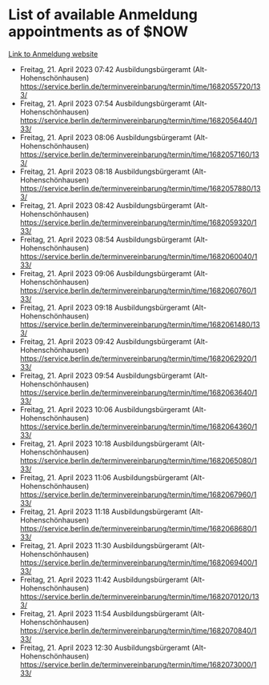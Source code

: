 # List of available Anmeldung appointments as of $NOW
[Link to Anmeldung website](https://service.berlin.de/terminvereinbarung/termin/tag.php?termin=1&anliegen[]=120686&dienstleisterlist=122210,122217,327316,122219,327312,122227,327314,122231,327346,122243,327348,122254,122252,329742,122260,329745,122262,329748,122271,327278,122273,327274,122277,327276,330436,122280,327294,122282,327290,122284,327292,122291,327270,122285,327266,122286,327264,122296,327268,150230,329760,122297,327286,122294,327284,122312,329763,122314,329775,122304,327330,122311,327334,122309,327332,317869,122281,327352,122279,329772,122283,122276,327324,122274,327326,122267,329766,122246,327318,122251,327320,122257,327322,122208,327298,122226,327300&herkunft=http%3A%2F%2Fservice.berlin.de%2Fdienstleistung%2F120686%2F)
- Freitag, 21. April 2023 07:42 Ausbildungsbürgeramt (Alt- Hohenschönhausen) https://service.berlin.de/terminvereinbarung/termin/time/1682055720/133/
- Freitag, 21. April 2023 07:54 Ausbildungsbürgeramt (Alt- Hohenschönhausen) https://service.berlin.de/terminvereinbarung/termin/time/1682056440/133/
- Freitag, 21. April 2023 08:06 Ausbildungsbürgeramt (Alt- Hohenschönhausen) https://service.berlin.de/terminvereinbarung/termin/time/1682057160/133/
- Freitag, 21. April 2023 08:18 Ausbildungsbürgeramt (Alt- Hohenschönhausen) https://service.berlin.de/terminvereinbarung/termin/time/1682057880/133/
- Freitag, 21. April 2023 08:42 Ausbildungsbürgeramt (Alt- Hohenschönhausen) https://service.berlin.de/terminvereinbarung/termin/time/1682059320/133/
- Freitag, 21. April 2023 08:54 Ausbildungsbürgeramt (Alt- Hohenschönhausen) https://service.berlin.de/terminvereinbarung/termin/time/1682060040/133/
- Freitag, 21. April 2023 09:06 Ausbildungsbürgeramt (Alt- Hohenschönhausen) https://service.berlin.de/terminvereinbarung/termin/time/1682060760/133/
- Freitag, 21. April 2023 09:18 Ausbildungsbürgeramt (Alt- Hohenschönhausen) https://service.berlin.de/terminvereinbarung/termin/time/1682061480/133/
- Freitag, 21. April 2023 09:42 Ausbildungsbürgeramt (Alt- Hohenschönhausen) https://service.berlin.de/terminvereinbarung/termin/time/1682062920/133/
- Freitag, 21. April 2023 09:54 Ausbildungsbürgeramt (Alt- Hohenschönhausen) https://service.berlin.de/terminvereinbarung/termin/time/1682063640/133/
- Freitag, 21. April 2023 10:06 Ausbildungsbürgeramt (Alt- Hohenschönhausen) https://service.berlin.de/terminvereinbarung/termin/time/1682064360/133/
- Freitag, 21. April 2023 10:18 Ausbildungsbürgeramt (Alt- Hohenschönhausen) https://service.berlin.de/terminvereinbarung/termin/time/1682065080/133/
- Freitag, 21. April 2023 11:06 Ausbildungsbürgeramt (Alt- Hohenschönhausen) https://service.berlin.de/terminvereinbarung/termin/time/1682067960/133/
- Freitag, 21. April 2023 11:18 Ausbildungsbürgeramt (Alt- Hohenschönhausen) https://service.berlin.de/terminvereinbarung/termin/time/1682068680/133/
- Freitag, 21. April 2023 11:30 Ausbildungsbürgeramt (Alt- Hohenschönhausen) https://service.berlin.de/terminvereinbarung/termin/time/1682069400/133/
- Freitag, 21. April 2023 11:42 Ausbildungsbürgeramt (Alt- Hohenschönhausen) https://service.berlin.de/terminvereinbarung/termin/time/1682070120/133/
- Freitag, 21. April 2023 11:54 Ausbildungsbürgeramt (Alt- Hohenschönhausen) https://service.berlin.de/terminvereinbarung/termin/time/1682070840/133/
- Freitag, 21. April 2023 12:30 Ausbildungsbürgeramt (Alt- Hohenschönhausen) https://service.berlin.de/terminvereinbarung/termin/time/1682073000/133/
